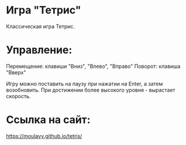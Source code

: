 # Игра "Тетрис"
Классическая игра Тетрис. 

# Управление:
Перемещение: клавиши "Вниз", "Влево", "Вправо"
Поворот: клавиша "Вверх"

Игру можно поставить на паузу при нажатии на Enter, а затем возобновить. При достижении более высокого уровня - вырастает скорость.

# Ссылка на сайт: 
https://moulavy.github.io/tetris/
